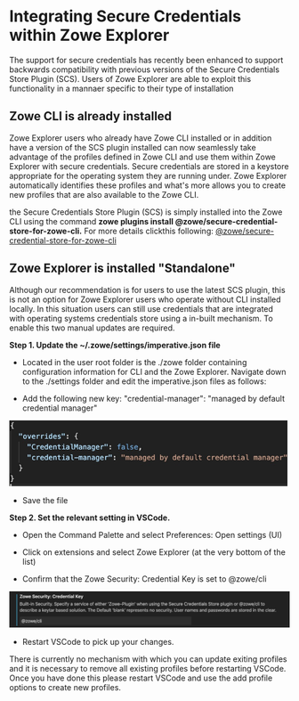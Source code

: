 # Integrating Secure Credentials within Zowe Explorer

The support for secure credentials has recently been enhanced to support backwards compatibility with previous versions of the Secure Credentials Store Plugin (SCS). Users of Zowe Explorer are able to exploit this functionality in a mannaer specific to their type of installation

## Zowe CLI is already installed

Zowe Explorer users who already have Zowe CLI installed or in addition have a version of the SCS plugin installed can now seamlessly take advantage of the profiles defined in Zowe CLI and use them within Zowe Explorer with secure credentials.
Secure credentials are stored in a keystore appropriate for the operating system they are running under. Zowe Explorer automatically identifies these profiles and what's more allows you to create new profiles that are also available to the Zowe CLI. 

the Secure Credentials Store Plugin (SCS) is simply installed into the Zowe CLI using the command **zowe plugins install @zowe/secure-credential-store-for-zowe-cli.** For more details clickthis following: [@zowe/secure-credential-store-for-zowe-cli](https://www.npmjs.com/package/@zowe/secure-credential-store-for-zowe-cli)

## Zowe Explorer is installed "Standalone" 

Although our recommendation is for users to use the latest SCS plugin, this is not an option for Zowe Explorer users who operate without CLI installed locally. In this situation users can still use credentials that are integrated with operating systems credentials store using a in-built mechanism. To enable this two manual updates are required.

**Step 1. Update the ~/.zowe/settings/imperative.json file**  
- Located in the user root folder is the ./zowe folder containing configuration information for CLI and the Zowe Explorer. Navigate down to the ./settings folder and edit the imperative.json files as follows:

- Add the following new key: "credential-manager": "managed by default credential manager"

<img src="images/ZE-imperative.jpg" width="500">

- Save the file

**Step 2. Set the relevant setting in VSCode.**

- Open the Command Palette and select Preferences: Open settings (UI) 

- Click on extensions and select Zowe Explorer (at the very bottom of the list)

- Confirm that the Zowe Security: Credential Key is set to @zowe/cli

<img src="images/ZE-settings.jpg" width="975">

- Restart VSCode to pick up your changes. 

There is currently no mechanism with which you can update exiting profiles and it is necessary to remove all existing profiles before restarting VSCode. Once you have done this please restart VSCode and use the add profile options to create new profiles. 